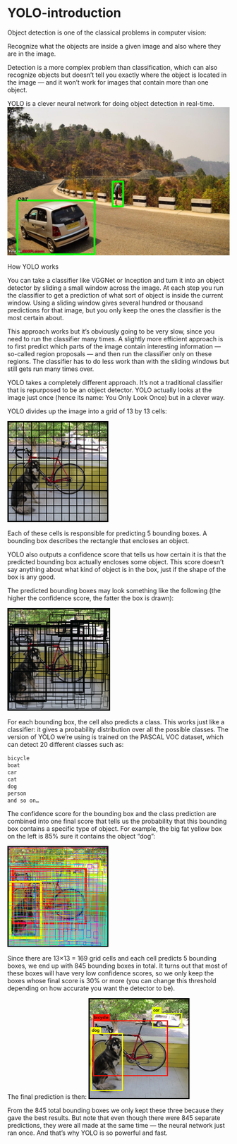 # YOLO-introduction

Object detection is one of the classical problems in computer vision:

Recognize what the objects are inside a given image and also where they are in the image.

Detection is a more complex problem than classification, which can also recognize objects but doesn’t tell you exactly where the object is located in the image — and it won’t work for images that contain more than one object.
 


YOLO is a clever neural network for doing object detection in real-time.
![alt text](data/output.jpg "input image")



How YOLO works

You can take a classifier like VGGNet or Inception and turn it into an object detector by sliding a small window across the image. At each step you run the classifier to get a prediction of what sort of object is inside the current window. Using a sliding window gives several hundred or thousand predictions for that image, but you only keep the ones the classifier is the most certain about.

This approach works but it’s obviously going to be very slow, since you need to run the classifier many times. A slightly more efficient approach is to first predict which parts of the image contain interesting information — so-called region proposals — and then run the classifier only on these regions. The classifier has to do less work than with the sliding windows but still gets run many times over.

YOLO takes a completely different approach. It’s not a traditional classifier that is repurposed to be an object detector. YOLO actually looks at the image just once (hence its name: You Only Look Once) but in a clever way.

YOLO divides up the image into a grid of 13 by 13 cells:

![alt text](data/Grid.png "input image")




Each of these cells is responsible for predicting 5 bounding boxes. A bounding box describes the rectangle that encloses an object.

YOLO also outputs a confidence score that tells us how certain it is that the predicted bounding box actually encloses some object. This score doesn’t say anything about what kind of object is in the box, just if the shape of the box is any good.

The predicted bounding boxes may look something like the following (the higher the confidence score, the fatter the box is drawn):


![alt text](data/Boxes.png "input image")

For each bounding box, the cell also predicts a class. This works just like a classifier: it gives a probability distribution over all the possible classes. The version of YOLO we’re using is trained on the PASCAL VOC dataset, which can detect 20 different classes such as:

    bicycle
    boat
    car
    cat
    dog
    person
    and so on…

The confidence score for the bounding box and the class prediction are combined into one final score that tells us the probability that this bounding box contains a specific type of object. For example, the big fat yellow box on the left is 85% sure it contains the object “dog”:

![alt text](data/Scores.png "input image")

Since there are 13×13 = 169 grid cells and each cell predicts 5 bounding boxes, we end up with 845 bounding boxes in total. It turns out that most of these boxes will have very low confidence scores, so we only keep the boxes whose final score is 30% or more (you can change this threshold depending on how accurate you want the detector to be).

The final prediction is then:
![alt text](data/prediction.png "input image")

From the 845 total bounding boxes we only kept these three because they gave the best results. But note that even though there were 845 separate predictions, they were all made at the same time — the neural network just ran once. And that’s why YOLO is so powerful and fast.




